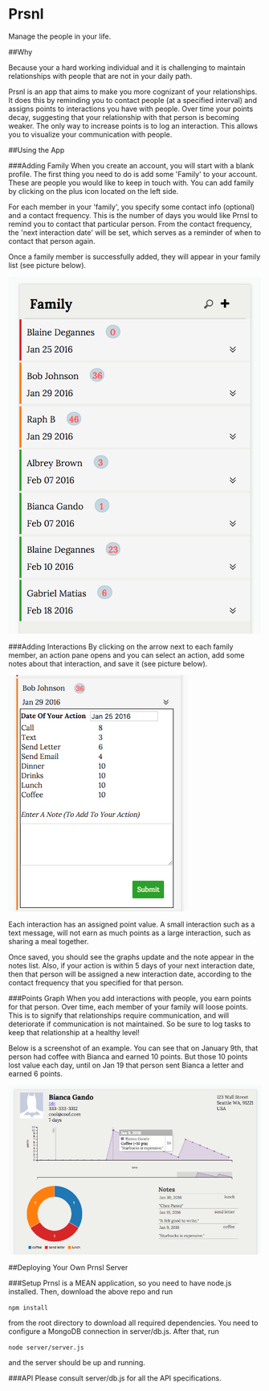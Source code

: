 # Prsnl
Manage the people in your life.

##Why

Because your a hard working individual and it is challenging to maintain relationships with people that are not in your daily path.

Prsnl is an app that aims to make you more cognizant of your relationships.  It does this by reminding you to contact people (at a specified interval) and assigns points to interactions you have with people. Over time your points decay, suggesting that your relationship with that person is becoming weaker.  The only way to increase points is to log an interaction.  This allows you to visualize your communication with people.

##Using the App

###Adding Family
When you create an account, you will start with a blank profile.  The first thing you need to do is add some 'Family' to your account.  These are people you would like to keep in touch with.  You can add family by clicking on the plus icon located on the left side.

For each member in your 'family', you specify some contact info (optional) and a contact frequency.  This is the number of days you would like Prnsl to remind you to contact that particular person.  From the contact frequency, the  'next interaction date' will be set, which serves as a reminder of when to contact that person again.

Once a family member is successfully added, they will appear in your family list (see picture below).

![family-view](https://github.com/Courageous-Climbers/GaussHyrax/blob/master/readme_imgs/family-view.png?raw=true)

###Adding Interactions
By clicking on the arrow next to each family member, an action pane opens and you can select an action, add some notes about that interaction, and save it (see picture below).  

![action-view](https://github.com/Courageous-Climbers/GaussHyrax/blob/master/readme_imgs/action-view.png?raw=true)

Each interaction has an assigned point value.  A small interaction such as a text message, will not earn as much points as a large interaction, such as sharing a meal together.  

Once saved, you should see the graphs update and the note appear in the notes list.  Also, if your action is within 5 days of your next interaction date, then that person will be assigned a new interaction date, according to the contact frequency that you specified for that person.

###Points Graph
When you add interactions with people, you earn points for that person. Over time, each member of your family will loose points.  This is to signify that relationships require communication, and will deteriorate if communication is not maintained.  So be sure to log tasks to keep that relationship at a healthy level!

Below is a screenshot of an example. You can see that on January 9th, that person had coffee with Bianca and earned 10 points.  But those 10 points lost value each day, until on Jan 19 that person sent Bianca a letter and earned 6 points.

![summary-view](https://github.com/Courageous-Climbers/GaussHyrax/blob/master/readme_imgs/summary-view.png?raw=true)

##Deploying Your Own Prnsl Server

###Setup
Prnsl is a MEAN application, so you need to have node.js installed.  Then, download the above repo and run

```npm install``` 

from the root directory to download all required dependencies.  You need to configure a MongoDB connection in server/db.js.  After that, run 

```node server/server.js```

and the server should be up and running.

###API
Please consult server/db.js for all the API specifications.
